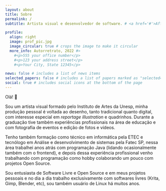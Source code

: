 ```yaml
---
layout: about
title: Sobre
permalink: /
subtitle: Artista visual e desenvolvedor de software. # <a href='#'>Affiliations</a>.

profile:
  align: right
  image: prof_pic.jpg
  image_circular: true # crops the image to make it circular
  more_info: Autorretrato, 2022 #>
    #<p>555 your office number</p>
    #<p>123 your address street</p>
    #<p>Your City, State 12345</p>

news: false # includes a list of news items
selected_papers: false # includes a list of papers marked as "selected={true}"
social: true # includes social icons at the bottom of the page
---
```


Olá! 👋

Sou um artista visual formado pelo Instituto de Artes da Unesp, minha produção pessoal é voltada ao desenho, tanto tradicional quanto digital, com interesse especial em *reportage illustration* e quadrinhos. Durante a graduação tive também experiências profissionais na área de educação e com fotografia de eventos e edição de fotos e vídeos.

Tenho também formação como técnico em informática pela ETEC e tecnólogo em Análise e desenvolvimento de sistemas pela Fatec SP, nessa área trabalhei anos atrás com programação Java (lidando ocasionalmente também com o frontend), e depois dessa experiência profissional venho trabalhando com programação como hobby colaborando um pouco com projetos Open Source.

Sou entusiasta de Software Livre e Open Source e em meus projetos pessoais e no dia a dia trabalho exclusivamente com softwares livres (Krita, Gimp, Blender, etc), sou também usuário de Linux há muitos anos.

<br><br><br><br><br>